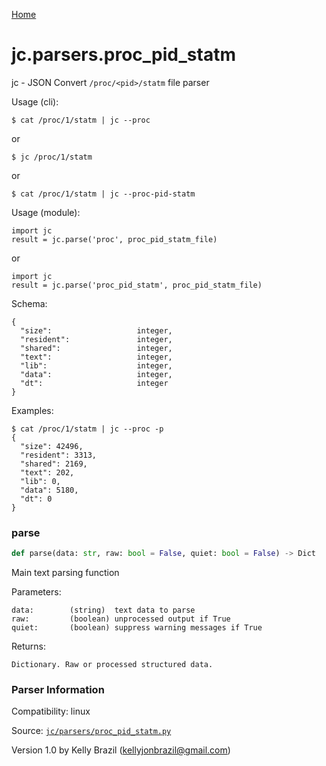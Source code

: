 [Home](https://kellyjonbrazil.github.io/jc/)
<a id="jc.parsers.proc_pid_statm"></a>

# jc.parsers.proc_pid_statm

jc - JSON Convert `/proc/<pid>/statm` file parser

Usage (cli):

    $ cat /proc/1/statm | jc --proc

or

    $ jc /proc/1/statm

or

    $ cat /proc/1/statm | jc --proc-pid-statm

Usage (module):

    import jc
    result = jc.parse('proc', proc_pid_statm_file)

or

    import jc
    result = jc.parse('proc_pid_statm', proc_pid_statm_file)

Schema:

    {
      "size":                   integer,
      "resident":               integer,
      "shared":                 integer,
      "text":                   integer,
      "lib":                    integer,
      "data":                   integer,
      "dt":                     integer
    }

Examples:

    $ cat /proc/1/statm | jc --proc -p
    {
      "size": 42496,
      "resident": 3313,
      "shared": 2169,
      "text": 202,
      "lib": 0,
      "data": 5180,
      "dt": 0
    }

<a id="jc.parsers.proc_pid_statm.parse"></a>

### parse

```python
def parse(data: str, raw: bool = False, quiet: bool = False) -> Dict
```

Main text parsing function

Parameters:

    data:        (string)  text data to parse
    raw:         (boolean) unprocessed output if True
    quiet:       (boolean) suppress warning messages if True

Returns:

    Dictionary. Raw or processed structured data.

### Parser Information
Compatibility:  linux

Source: [`jc/parsers/proc_pid_statm.py`](https://github.com/kellyjonbrazil/jc/blob/master/jc/parsers/proc_pid_statm.py)

Version 1.0 by Kelly Brazil (kellyjonbrazil@gmail.com)
